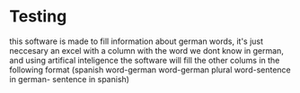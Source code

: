 # Testing
this software is made to fill information about german words, it's just neccesary an excel with a column with the word we dont know in german, and using artifical inteligence the software will fill the other colums in the following format (spanish word-german word-german plural word-sentence in german- sentence in spanish)
